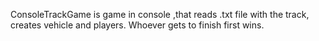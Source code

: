 ConsoleTrackGame is game in console ,that reads .txt file with the  track, creates vehicle and players. Whoever gets to finish first wins. 
